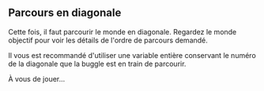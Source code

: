 ## Parcours en diagonale ##

Cette fois, il faut parcourir le monde en diagonale. Regardez le monde
objectif pour voir les détails de l'ordre de parcours demandé.

Il vous est recommandé d'utiliser une variable entière conservant le numéro de la diagonale que la buggle est en train de
parcourir.

À vous de jouer...

